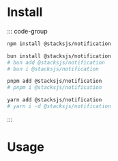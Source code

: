 <Hero
  title="stacks/notification"
  description="An opinionated notification component for Stacks."
  link="https://github.com/stacksjs/stacks/tree/main/storage/framework/core/components/notification"
/>
<br>

# Install

::: code-group

```sh [npm]
npm install @stacksjs/notification
```

```sh [bun]
bun install @stacksjs/notification
# bun add @stacksjs/notification
# bun i @stacksjs/notification
```

```sh [pnpm]
pnpm add @stacksjs/notification
# pnpm i @stacksjs/notification
```

```sh [yarn]
yarn add @stacksjs/notification
# yarn i -d @stacksjs/notification
```

:::
<br>

# Usage
